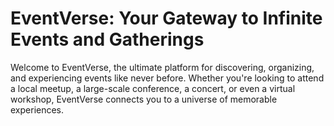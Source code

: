 # EventVerse: Your Gateway to Infinite Events and Gatherings 

Welcome to EventVerse, the ultimate platform for discovering, organizing, and experiencing events like never before. Whether you're looking to attend a local meetup, a large-scale conference, a concert, or even a virtual workshop, EventVerse connects you to a universe of memorable experiences. 